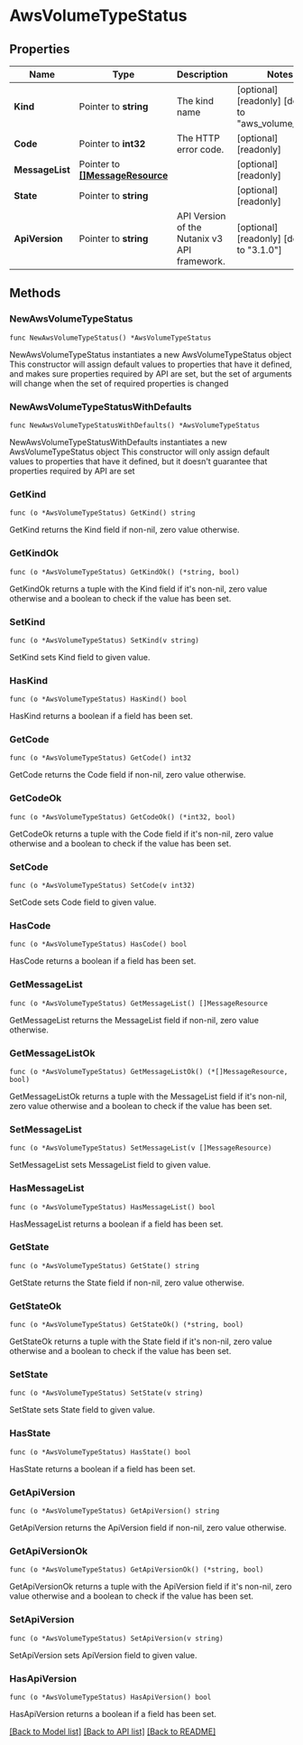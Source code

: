 # AwsVolumeTypeStatus

## Properties

Name | Type | Description | Notes
------------ | ------------- | ------------- | -------------
**Kind** | Pointer to **string** | The kind name | [optional] [readonly] [default to "aws_volume_type"]
**Code** | Pointer to **int32** | The HTTP error code. | [optional] [readonly] 
**MessageList** | Pointer to [**[]MessageResource**](MessageResource.md) |  | [optional] [readonly] 
**State** | Pointer to **string** |  | [optional] [readonly] 
**ApiVersion** | Pointer to **string** | API Version of the Nutanix v3 API framework. | [optional] [readonly] [default to "3.1.0"]

## Methods

### NewAwsVolumeTypeStatus

`func NewAwsVolumeTypeStatus() *AwsVolumeTypeStatus`

NewAwsVolumeTypeStatus instantiates a new AwsVolumeTypeStatus object
This constructor will assign default values to properties that have it defined,
and makes sure properties required by API are set, but the set of arguments
will change when the set of required properties is changed

### NewAwsVolumeTypeStatusWithDefaults

`func NewAwsVolumeTypeStatusWithDefaults() *AwsVolumeTypeStatus`

NewAwsVolumeTypeStatusWithDefaults instantiates a new AwsVolumeTypeStatus object
This constructor will only assign default values to properties that have it defined,
but it doesn't guarantee that properties required by API are set

### GetKind

`func (o *AwsVolumeTypeStatus) GetKind() string`

GetKind returns the Kind field if non-nil, zero value otherwise.

### GetKindOk

`func (o *AwsVolumeTypeStatus) GetKindOk() (*string, bool)`

GetKindOk returns a tuple with the Kind field if it's non-nil, zero value otherwise
and a boolean to check if the value has been set.

### SetKind

`func (o *AwsVolumeTypeStatus) SetKind(v string)`

SetKind sets Kind field to given value.

### HasKind

`func (o *AwsVolumeTypeStatus) HasKind() bool`

HasKind returns a boolean if a field has been set.

### GetCode

`func (o *AwsVolumeTypeStatus) GetCode() int32`

GetCode returns the Code field if non-nil, zero value otherwise.

### GetCodeOk

`func (o *AwsVolumeTypeStatus) GetCodeOk() (*int32, bool)`

GetCodeOk returns a tuple with the Code field if it's non-nil, zero value otherwise
and a boolean to check if the value has been set.

### SetCode

`func (o *AwsVolumeTypeStatus) SetCode(v int32)`

SetCode sets Code field to given value.

### HasCode

`func (o *AwsVolumeTypeStatus) HasCode() bool`

HasCode returns a boolean if a field has been set.

### GetMessageList

`func (o *AwsVolumeTypeStatus) GetMessageList() []MessageResource`

GetMessageList returns the MessageList field if non-nil, zero value otherwise.

### GetMessageListOk

`func (o *AwsVolumeTypeStatus) GetMessageListOk() (*[]MessageResource, bool)`

GetMessageListOk returns a tuple with the MessageList field if it's non-nil, zero value otherwise
and a boolean to check if the value has been set.

### SetMessageList

`func (o *AwsVolumeTypeStatus) SetMessageList(v []MessageResource)`

SetMessageList sets MessageList field to given value.

### HasMessageList

`func (o *AwsVolumeTypeStatus) HasMessageList() bool`

HasMessageList returns a boolean if a field has been set.

### GetState

`func (o *AwsVolumeTypeStatus) GetState() string`

GetState returns the State field if non-nil, zero value otherwise.

### GetStateOk

`func (o *AwsVolumeTypeStatus) GetStateOk() (*string, bool)`

GetStateOk returns a tuple with the State field if it's non-nil, zero value otherwise
and a boolean to check if the value has been set.

### SetState

`func (o *AwsVolumeTypeStatus) SetState(v string)`

SetState sets State field to given value.

### HasState

`func (o *AwsVolumeTypeStatus) HasState() bool`

HasState returns a boolean if a field has been set.

### GetApiVersion

`func (o *AwsVolumeTypeStatus) GetApiVersion() string`

GetApiVersion returns the ApiVersion field if non-nil, zero value otherwise.

### GetApiVersionOk

`func (o *AwsVolumeTypeStatus) GetApiVersionOk() (*string, bool)`

GetApiVersionOk returns a tuple with the ApiVersion field if it's non-nil, zero value otherwise
and a boolean to check if the value has been set.

### SetApiVersion

`func (o *AwsVolumeTypeStatus) SetApiVersion(v string)`

SetApiVersion sets ApiVersion field to given value.

### HasApiVersion

`func (o *AwsVolumeTypeStatus) HasApiVersion() bool`

HasApiVersion returns a boolean if a field has been set.


[[Back to Model list]](../README.md#documentation-for-models) [[Back to API list]](../README.md#documentation-for-api-endpoints) [[Back to README]](../README.md)


